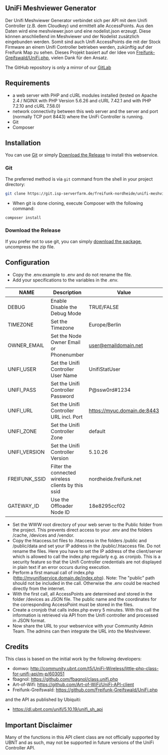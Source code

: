 ## UniFi Meshviewer Generator

Der Unifi Meshviewer Generator verbindet sich per API mit dem Unifi Controller (z.B. dem Cloudkey) und ermittelt alle AccessPoints. Aus den Daten wird eine meshviewer.json und eine nodelist.json erzeugt. Diese können anschließend im Meshviewer und der Nodelist zusätzlich eingebunden werden. Somit sind auch Unifi AccessPoints die mit der Stock Firmware an einem Unifi Controller betrieben werden, zukünftig auf der Freifunk Map zu sehen. Dieses Projekt basiert auf der Idee von [Freifunk-Greifswald/UniFi.php](https://github.com/Freifunk-Greifswald/UniFi.php), vielen Dank für den Ansatz.

The GitHub repository is only a mirror of our [GitLab](https://git.isp-serverfarm.de/freifunk-nordheide/unifi-meshviewer-generator)

## Requirements

- a web server with PHP and cURL modules installed (tested on Apache 2.4 / NGINX with PHP Version 5.6.26 and cURL 7.42.1 and with PHP 7.2.10 and cURL 7.58.0)
- network connectivity between this web server and the server and port (normally TCP port 8443) where the UniFi Controller is running.
- Git
- Composer

## Installation ##

You can use [Git](#git) or simply [Download the Release](#download-the-release) to install this webservice.

### Git

The preferred method is via `git` command from the shell in your project directory:

```sh
git clone https://git.isp-serverfarm.de/freifunk-nordheide/unifi-meshviewer-generator.git .
```

* When git is done cloning, execute Composer with the following command:

```sh
composer install
```

### Download the Release

If you prefer not to use git, you can simply [download the package](https://git.isp-serverfarm.de/freifunk-nordheide/unifi-meshviewer-generator/-/releases), uncompress the zip file.

## Configuration

* Copy the .env.example to .env and do not rename the file.
* Add your specifications to the variables in the .env.

| NAME          | Description                                        | Value                       | Required |
|---------------|----------------------------------------------------|-----------------------------|----------|
| DEBUG         | Enable Disable the Debug Mode                      | TRUE/FALSE                  | X        |
| TIMEZONE      | Set the Timezone                                   | Europe/Berlin               | X        |
| OWNER_EMAIL   | Set the Node Owner Email or Phonenumber            | user@emaildomain.net        | X        |
| UNIFI_USER    | Set the Unifi Controller User Name                 | UnifiStatUser               | X        |
| UNIFI_PASS    | Set the Unifi Controller Password                  | P@ssw0rd#1234               | X        |
| UNIFI_URL     | Set the Unifi Controller URL incl. Port            | https://myuc.domain.de:8443 | X        |
| UNIFI_ZONE    | Set the Unifi Controller Zone                      | default                     | X        |
| UNIFI_VERSION | Set the Unifi Controller Version                   | 5.10.26                     |          |
| FREIFUNK_SSID | Filter the connected wireless clients by this ssid | nordheide.freifunk.net      | X        |
| GATEWAY_ID    | Use the Offloader Node ID                          | 18e8295ccf02                | X        |

* Set the WWW root directory of your web server to the Public folder from the project. This prevents direct access to your .env and the folders /cache, /devices and /vendor.
* Copy the htaccess.txt files to .htaccess in the folders /public and /public/data and set your IP address in the /public/.htaccess file. Do not rename the files. Here you have to set the IP address of the client/server which is allowed to call the index.php regularly e.g. as cronjob. This is a security feature so that the Unifi Controller credentials are not displayed in plain text if an error occurs during execution.
* Perform a first manual call of index.php (http://myunifiservice.domain.de/index.php). Note: The "public" path should not be included in the call. Otherwise the .env could be reached directly from the internet.
* With the first call, all AccessPoints are determined and stored in the folder /devices as JSON file. The public name and the coordinates for the corresponding AccessPoint must be stored in the files.
* Create a cronjob that calls index.php every 5 minutes. With this call the information is retrieved via API from the Unifi controller and processed in JSON format.
* Now share the URL to your webservice with your Community Admin Team. The admins can then integrate the URL into the Meshviewer.

## Credits

This class is based on the initial work by the following developers:

- domwo: http://community.ubnt.com/t5/UniFi-Wireless/little-php-class-for-unifi-api/m-p/603051
- fbagnol: https://github.com/fbagnol/class.unifi.php
- Art-of-Wifi: https://github.com/Art-of-WiFi/UniFi-API-client
- Freifunk-Greifswald: https://github.com/Freifunk-Greifswald/UniFi.php

and the API as published by Ubiquiti:

- https://dl.ubnt.com/unifi/5.10.19/unifi_sh_api

## Important Disclaimer

Many of the functions in this API client class are not officially supported by UBNT and as such, may not be supported in future versions of the UniFi Controller API.